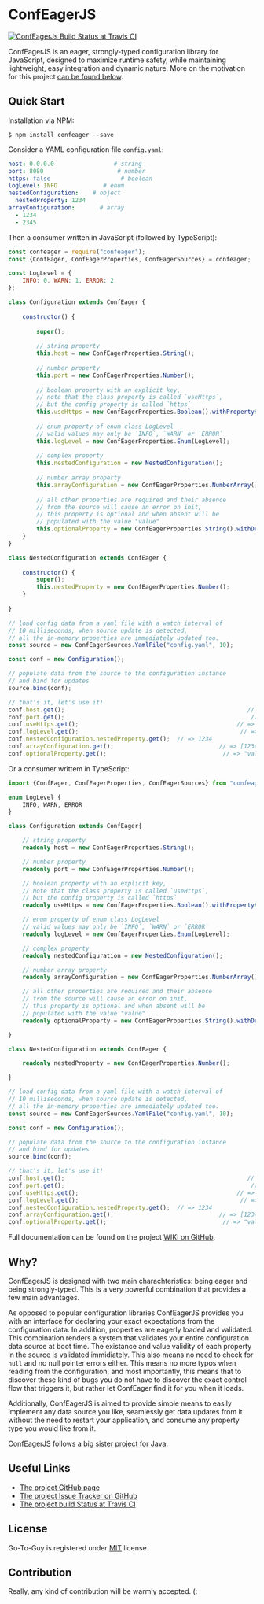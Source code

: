 # ConfEagerJS

[![ConfEagerJs Build Status at Travis CI](https://api.travis-ci.org/avivcarmis/conf-eager-js.svg?branch=master)]("https://api.travis-ci.org/avivcarmis/conf-eager-js.svg?branch=master")

ConfEagerJS is an eager, strongly-typed configuration library for JavaScript, designed to maximize runtime safety, while maintaining lightweight, easy integration and dynamic nature.
More on the motivation for this project [can be found below](#why "can be found below").

## Quick Start

Installation via NPM:

`$ npm install confeager --save`

Consider a YAML configuration file `config.yaml`:
```yaml
host: 0.0.0.0                 # string
port: 8080                     # number
https: false                    # boolean
logLevel: INFO             # enum
nestedConfiguration:    # object
  nestedProperty: 1234
arrayConfiguration:       # array
  - 1234
  - 2345
```

Then a consumer written in JavaScript (followed by TypeScript):
```javascript
const confeager = require("confeager");
const {ConfEager, ConfEagerProperties, ConfEagerSources} = confeager;

const LogLevel = {
    INFO: 0, WARN: 1, ERROR: 2
};

class Configuration extends ConfEager {
    
    constructor() {
        
        super();
        
        // string property
        this.host = new ConfEagerProperties.String();
        
        // number property
        this.port = new ConfEagerProperties.Number();
        
        // boolean property with an explicit key,
        // note that the class property is called `useHttps`,
        // but the config property is called `https`
        this.useHttps = new ConfEagerProperties.Boolean().withPropertyKey("https");
        
        // enum property of enum class LogLevel
        // valid values may only be `INFO`, `WARN` or `ERROR`
        this.logLevel = new ConfEagerProperties.Enum(LogLevel);
        
        // complex property
        this.nestedConfiguration = new NestedConfiguration();
        
        // number array property
        this.arrayConfiguration = new ConfEagerProperties.NumberArray();
        
        // all other properties are required and their absence
        // from the source will cause an error on init,
        // this property is optional and when absent will be
        // populated with the value "value"
        this.optionalProperty = new ConfEagerProperties.String().withDefaultValue("value");
    }
}

class NestedConfiguration extends ConfEager {
    
    constructor() {
        super();
        this.nestedProperty = new ConfEagerProperties.Number();
    }
    
}

// load config data from a yaml file with a watch interval of
// 10 milliseconds, when source update is detected,
// all the in-memory properties are immediately updated too.
const source = new ConfEagerSources.YamlFile("config.yaml", 10);

const conf = new Configuration();

// populate data from the source to the configuration instance
// and bind for updates
source.bind(conf);

// that's it, let's use it!
conf.host.get();                                                    // => "0.0.0.0"
conf.port.get();                                                     // => 8080
conf.useHttps.get();                                             // => false
conf.logLevel.get();                                              // => LogLevel.INFO
conf.nestedConfiguration.nestedProperty.get();  // => 1234
conf.arrayConfiguration.get();                              // => [1234, 2345]
conf.optionalProperty.get();                                 // => "value"
```
Or a consumer writtem in TypeScript:

```typescript
import {ConfEager, ConfEagerProperties, ConfEagerSources} from "confeager";

enum LogLevel {
    INFO, WARN, ERROR
}

class Configuration extends ConfEager{

    // string property
    readonly host = new ConfEagerProperties.String();

    // number property
    readonly port = new ConfEagerProperties.Number();

    // boolean property with an explicit key,
    // note that the class property is called `useHttps`,
    // but the config property is called `https`
    readonly useHttps = new ConfEagerProperties.Boolean().withPropertyKey("https");

    // enum property of enum class LogLevel
    // valid values may only be `INFO`, `WARN` or `ERROR`
    readonly logLevel = new ConfEagerProperties.Enum(LogLevel);

    // complex property
    readonly nestedConfiguration = new NestedConfiguration();

    // number array property
    readonly arrayConfiguration = new ConfEagerProperties.NumberArray();

    // all other properties are required and their absence
    // from the source will cause an error on init,
    // this property is optional and when absent will be
    // populated with the value "value"
    readonly optionalProperty = new ConfEagerProperties.String().withDefaultValue("value");

}

class NestedConfiguration extends ConfEager {

    readonly nestedProperty = new ConfEagerProperties.Number();

}

// load config data from a yaml file with a watch interval of
// 10 milliseconds, when source update is detected,
// all the in-memory properties are immediately updated too.
const source = new ConfEagerSources.YamlFile("config.yaml", 10);

const conf = new Configuration();

// populate data from the source to the configuration instance
// and bind for updates
source.bind(conf);

// that's it, let's use it!
conf.host.get();                                                    // => "0.0.0.0"
conf.port.get();                                                     // => 8080
conf.useHttps.get();                                             // => false
conf.logLevel.get();                                              // => LogLevel.INFO
conf.nestedConfiguration.nestedProperty.get();  // => 1234
conf.arrayConfiguration.get();                              // => [1234, 2345]
conf.optionalProperty.get();                                 // => "value"
```

Full documentation can be found on the project [WIKI on GitHub](https://github.com/avivcarmis/conf-eager-js/wiki "WIKI on GitHub").

## Why?
ConfEagerJS is designed with two main charachteristics: being eager and being strongly-typed. This is a very powerful combination that provides a few main advantages.

As opposed to popular configuration libraries ConfEagerJS provides you with an interface for declaring your exact expectations from the configuration data. In addition, properties are eagerly loaded and validated. This combination renders a system that validates your entire configuration data source at boot time. The existance and value validity of each property in the source is validated immidiately. This also means no need to check for `null` and no null pointer errors either. This means no more typos when reading from the configuration, and most importantly, this means that to discover these kind of bugs you do not have to discover the exact control flow that triggers it, but rather let ConfEager find it for you when it loads.

Additionally, ConfEagerJS is aimed to provide simple means to easily implement any data source you like, seamlessly get data updates from it without the need to restart your application, and consume any property type you would like from it.

ConfEagerJS follows a [big sister project for Java](https://github.com/avivcarmis/conf-eager "big sister project for Java").

## Useful Links
- [The project GitHub page](https://github.com/avivcarmis/conf-eager-js "The project GitHub page")
- [The project Issue Tracker on GitHub](https://github.com/avivcarmis/conf-eager-js/issues "The project Issue Tracker on GitHub")
- [The project build Status at Travis CI](https://travis-ci.org/avivcarmis/conf-eager-js "The project build Status at Travis CI")

## License
Go-To-Guy is registered under <a href=/LICENSE.txt target="_blank">MIT</a> license.

## Contribution
Really, any kind of contribution will be warmly accepted. (: